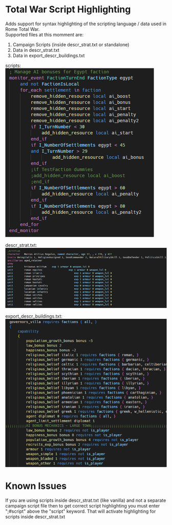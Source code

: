 # Total War Script Highlighting

Adds support for syntax highlighting of the scripting language / data used in Rome Total War.  
Supported files at this momment are:  

1. Campaign Scripts (inside descr_strat.txt or standalone)
2. Data in descr_strat.txt
3. Data in export_descr_buildings.txt

scripts:  
![feature X](img/scripts.png)  

descr_strat.txt:
![feature X](img/strat.png)

export_descr_buildings.txt:
![feature X](img/edb.png)

# Known Issues

If you are using scripts inside descr_strat.txt (like vanilla)
and not a separate campaign script file then to get correct script
highlighting you must enter ";#script" above the "script" keyword. That
will activate highlighting for scripts inside descr_strat.txt
